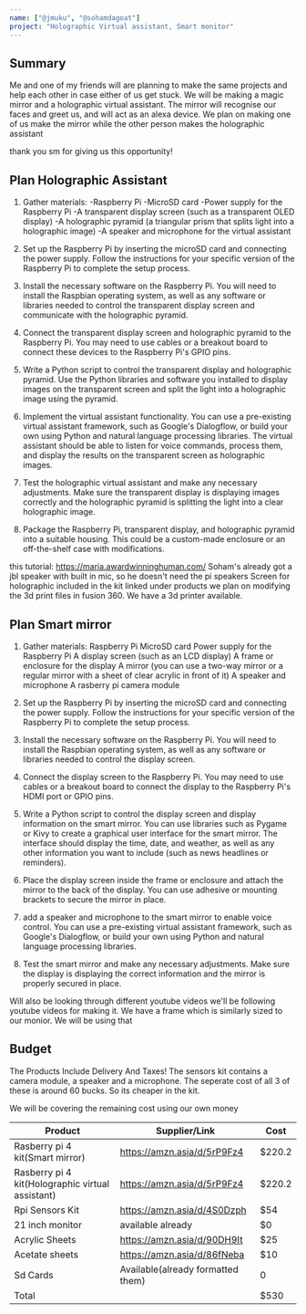 ```yaml
---
name: ["@jmuku", "@sohamdagoat"]
project: "Holographic Virtual assistant, Smart monitor"
---
```


## Summary
Me and one of my friends will are planning to make the same projects and help each other in case either of us get stuck. We will be making a magic mirror and a holographic virtual assistant.
The mirror will recognise our faces and greet us, and will act as an alexa device. We plan on making one of us make the mirror while the other person makes the holographic assistant

thank you sm for giving us this opportunity!

## Plan Holographic Assistant
1) Gather materials:
 -Raspberry Pi
 -MicroSD card
 -Power supply for the Raspberry Pi
 -A transparent display screen (such as a transparent OLED display)
 -A holographic pyramid (a triangular prism that splits light into a holographic image)
 -A speaker and microphone for the virtual assistant
2) Set up the Raspberry Pi by inserting the microSD card and connecting the power supply. Follow the instructions for your specific version of the Raspberry Pi to complete the setup process.

3) Install the necessary software on the Raspberry Pi. You will need to install the Raspbian operating system, as well as any software or libraries needed to control the transparent display screen and communicate with the holographic pyramid.

4) Connect the transparent display screen and holographic pyramid to the Raspberry Pi. You may need to use cables or a breakout board to connect these devices to the Raspberry Pi's GPIO pins.

5) Write a Python script to control the transparent display and holographic pyramid. Use the Python libraries and software you installed to display images on the transparent screen and split the light into a holographic image using the pyramid.

6) Implement the virtual assistant functionality. You can use a pre-existing virtual assistant framework, such as Google's Dialogflow, or build your own using Python and natural language processing libraries. The virtual assistant should be able to listen for voice commands, process them, and display the results on the transparent screen as holographic images.

7) Test the holographic virtual assistant and make any necessary adjustments. Make sure the transparent display is displaying images correctly and the holographic pyramid is splitting the light into a clear holographic image.

8) Package the Raspberry Pi, transparent display, and holographic pyramid into a suitable housing. This could be a custom-made enclosure or an off-the-shelf case with modifications.

this tutorial: https://maria.awardwinninghuman.com/
Soham's already got a jbl speaker with built in mic, so he doesn't need the
pi speakers
Screen for holographic included in the kit linked under products 
we plan on modifying the 3d print
files in fusion 360. We have a 3d printer available.

## Plan Smart mirror
1) Gather materials:
Raspberry Pi
MicroSD card
Power supply for the Raspberry Pi
A display screen (such as an LCD display)
A frame or enclosure for the display
A mirror (you can use a two-way mirror or a regular mirror with a sheet of clear acrylic in front of it)
A speaker and microphone 
A rasberry pi camera module

2) Set up the Raspberry Pi by inserting the microSD card and connecting the power supply. Follow the instructions for your specific version of the Raspberry Pi to complete the setup process.

3) Install the necessary software on the Raspberry Pi. You will need to install the Raspbian operating system, as well as any software or libraries needed to control the display screen.

4) Connect the display screen to the Raspberry Pi. You may need to use cables or a breakout board to connect the display to the Raspberry Pi's HDMI port or GPIO pins.

5) Write a Python script to control the display screen and display information on the smart mirror. You can use libraries such as Pygame or Kivy to create a graphical user interface for the smart mirror. The interface should display the time, date, and weather, as well as any other information you want to include (such as news headlines or reminders).

6) Place the display screen inside the frame or enclosure and attach the mirror to the back of the display. You can use adhesive or mounting brackets to secure the mirror in place.

7) add a speaker and microphone to the smart mirror to enable voice control. You can use a pre-existing virtual assistant framework, such as Google's Dialogflow, or build your own using Python and natural language processing libraries.

8) Test the smart mirror and make any necessary adjustments. Make sure the display is displaying the correct information and the mirror is properly secured in place.

Will also be looking through different youtube videos 
we'll be following youtube videos for making it. We have a frame which
is similarly sized to our monior. We will be using that

## Budget
The Products Include Delivery And Taxes!
The sensors kit contains a camera module, a speaker and a microphone. The seperate cost of all 3 of these is around 60 bucks. So its cheaper in the kit.

We will be covering the remaining cost using our own money

| Product         | Supplier/Link                         | Cost   |
| --------------- | ------------------------------------- | ------ |
| Rasberry pi 4 kit(Smart mirror)| https://amzn.asia/d/5rP9Fz4 | $220.2 |
| Rasberry pi 4 kit(Holographic virtual assistant)| https://amzn.asia/d/5rP9Fz4 | $220.2 |
| Rpi Sensors Kit| https://amzn.asia/d/4S0Dzph | $54 |
| 21 inch monitor | available already | $0|
| Acrylic Sheets | https://amzn.asia/d/90DH9It | $25| 
| Acetate sheets | https://amzn.asia/d/86fNeba | $10| 
| Sd Cards | Available(already formatted them) | 0 |
| Total           |                                       | $530 |
